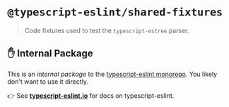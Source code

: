 # `@typescript-eslint/shared-fixtures`

> Code fixtures used to test the `typescript-estree` parser.

## ✋ Internal Package

This is an _internal package_ to the [typescript-eslint monorepo](https://github.com/typescript-eslint/typescript-eslint).
You likely don't want to use it directly.

👉 See **[typescript-eslint.io](https://typescript-eslint.io)** for docs on typescript-eslint.
